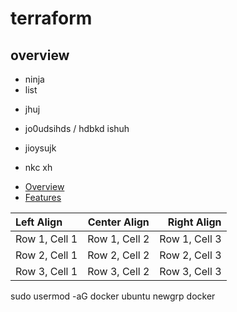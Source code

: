 # terraform

## overview
- ninja
- list
* jhuj

* jo0udsihds /
hdbkd ishuh
* jioysujk

* nkc xh


- [Overview](#overview)
- [Features](#features)


| Left Align     | Center Align   | Right Align    |
|:---------------|:--------------:|---------------:|
| Row 1, Cell 1  | Row 1, Cell 2  | Row 1, Cell 3  |
| Row 2, Cell 1  | Row 2, Cell 2  | Row 2, Cell 3  |
| Row 3, Cell 1  | Row 3, Cell 2  | Row 3, Cell 3  |


sudo usermod -aG docker ubuntu
newgrp docker
